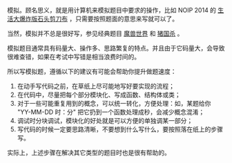 模拟。顾名思义，就是用计算机来模拟题目中要求的操作，比如 NOIP 2014 的 [生活大爆炸版石头剪刀布](https://uoj.ac/problem/15) ，只需要按照题面的意思来写就可以了。

当然，模拟并不总是很好写，参见经典题目 [魔兽世界](http://bailian.openjudge.cn/practice/3750/) 和 [猪国杀](https://loj.ac/problem/2885) 。

模拟题目通常具有码量大、操作多、思路繁复的特点。并且由于它码量大，会导致很难查错，如果在考试中写错是相当浪费时间的。

所以写模拟题，遵循以下的建议有可能会帮助你提升做题速度：

1. 在动手写代码之前，在草纸上尽可能地写好要实现的流程；
2. 在代码中，尽量把每个部分模块化、写成函数、结构体或类；
3. 对于一些可能重复用到的概念，可以统一转化，方便处理：如，某题给你 "YY-MM-DD 时：分" 把它扔到一个函数处理成秒，会减少概念混淆；
4. 调试时分块调试，模块化的好处就是可以方便的单独调某一部分；
5. 写代码的时候一定要思路清晰，不要想到什么写什么，要按照落在纸上的步骤写。

实际上，上述步骤在解决其它类型的题目时也是很有帮助的。
